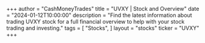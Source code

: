 +++
author = "CashMoneyTrades"
title = "UVXY | Stock and Overview"
date = "2024-01-12T10:00:00"
description = "Find the latest information about trading UVXY stock for a full financial overview to help with your stock trading and investing."
tags = [
   "Stocks",
]
layout = "stocks"
ticker = "UVXY"
+++
